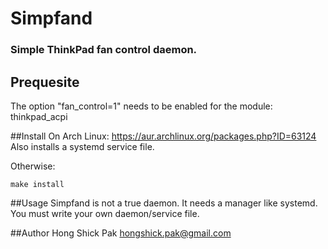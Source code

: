 # Simpfand
### Simple ThinkPad fan control daemon.

## Prequesite
The option "fan\_control=1" needs to be enabled for the module: thinkpad\_acpi 

##Install
On Arch Linux:
https://aur.archlinux.org/packages.php?ID=63124
Also installs a systemd service file.

Otherwise:

	make install

##Usage
Simpfand is not a true daemon. It needs a manager like systemd. You must write your own daemon/service file.

##Author
Hong Shick Pak  hongshick.pak@gmail.com 

